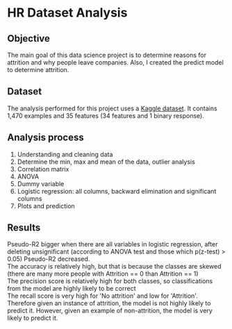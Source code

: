 # HR Dataset Analysis
## Objective
The main goal of this data science project is to determine reasons for attrition and why people leave companies. Also, I created the predict model to determine attrition.   

## Dataset
The analysis performed for this project uses a [Kaggle dataset](https://www.kaggle.com/shubham17mcb1015/hr-data/kernels). 
It contains 1,470 examples and 35 features (34 features and 1 binary response).  

## Analysis process
1. Understanding and cleaning data  
2. Determine the min, max and mean of the data, outlier analysis  
3. Correlation matrix  
4. ANOVA
5. Dummy variable  
6. Logistic regression: all columns, backward elimination and significant columns  
7. Plots and prediction  

## Results
Pseudo-R2 bigger when there are all variables in logistic regression, after deleting unsignificant (according to ANOVA test and those which p(z-test) > 0.05) Pseudo-R2 decreased.  
The accuracy is relatively high, but that is because the classes are skewed (there are many more people with Attrition == 0 than Attrition == 1)   
The precision score is relatively high for both classes, so classifications from the model are highly likely to be correct  
The recall score is very high for 'No attrition' and low for 'Attrition'. Therefore given an instance of attrition, the model is not highly likely to predict it. However, given an example of non-attrition, the model is very likely to predict it.  

